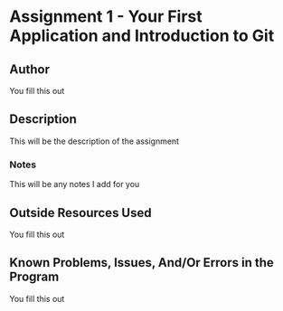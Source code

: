 # Assignment 1 - Your First Application and Introduction to Git

## Author

You fill this out

## Description

This will be the description of the assignment

### Notes

This will be any notes I add for you

## Outside Resources Used

You fill this out

## Known Problems, Issues, And/Or Errors in the Program

You fill this out
